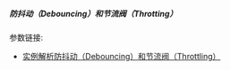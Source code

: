 ##### 防抖动（Debouncing）和节流阀（Throtting）
参数链接:

- [实例解析防抖动（Debouncing）和节流阀（Throttling）](http://www.css88.com/archives/7010)